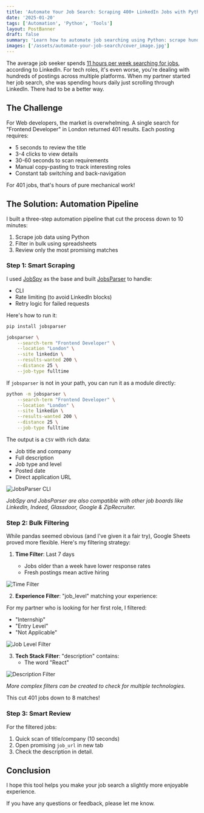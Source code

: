 ```yaml
---
title: 'Automate Your Job Search: Scraping 400+ LinkedIn Jobs with Python'
date: '2025-01-20'
tags: ['Automation', 'Python', 'Tools']
layout: PostBanner
draft: false
summary: 'Learn how to automate job searching using Python: scrape hundreds of jobs, filter efficiently, and find the perfect role faster.'
images: ['/assets/automate-your-job-search/cover_image.jpg']
---
```


The average job seeker spends [11 hours per week searching for jobs](https://www.linkedin.com/pulse/how-many-hours-per-week-should-one-dedicate-job-search-bob-mcintosh/), according to LinkedIn. For tech roles, it's even worse, you're dealing with hundreds of postings across multiple platforms. When my partner started her job search, she was spending hours daily just scrolling through LinkedIn. There had to be a better way.

## The Challenge

For Web developers, the market is overwhelming. A single search for "Frontend Developer" in London returned 401 results. Each posting requires:

- 5 seconds to review the title
- 3-4 clicks to view details
- 30-60 seconds to scan requirements
- Manual copy-pasting to track interesting roles
- Constant tab switching and back-navigation

For 401 jobs, that's hours of pure mechanical work!

## The Solution: Automation Pipeline

I built a three-step automation pipeline that cut the process down to 10 minutes:

1. Scrape job data using Python
2. Filter in bulk using spreadsheets
3. Review only the most promising matches

### Step 1: Smart Scraping

I used [JobSpy](https://github.com/Bunsly/JobSpy) as the base and built [JobsParser](https://github.com/FranciscoMoretti/jobsparser) to handle:

- CLI
- Rate limiting (to avoid LinkedIn blocks)
- Retry logic for failed requests

Here's how to run it:

```bash
pip install jobsparser
```

```bash
jobsparser \
    --search-term "Frontend Developer" \
    --location "London" \
    --site linkedin \
    --results-wanted 200 \
    --distance 25 \
    --job-type fulltime
```

If `jobsparser` is not in your path, you can run it as a module directly:

```bash
python -m jobsparser \
    --search-term "Frontend Developer" \
    --location "London" \
    --site linkedin \
    --results-wanted 200 \
    --distance 25 \
    --job-type fulltime
```

The output is a `CSV` with rich data:

- Job title and company
- Full description
- Job type and level
- Posted date
- Direct application URL

![JobsParser CLI](/assets/automate-your-job-search/jobsparser_cli.png)

_JobSpy and JobsParser are also compatible with other job boards like LinkedIn, Indeed, Glassdoor, Google & ZipRecruiter._

### Step 2: Bulk Filtering

While pandas seemed obvious (and I've given it a fair try), Google Sheets proved more flexible. Here's my filtering strategy:

1. **Time Filter**: Last 7 days

   - Jobs older than a week have lower response rates
   - Fresh postings mean active hiring

![Time Filter](/assets/automate-your-job-search/time_filter.gif)

2. **Experience Filter**: "job_level" matching your experience:

For my partner who is looking for her first role, I filtered:

- "Internship"
- "Entry Level"
- "Not Applicable"

![Job Level Filter](/assets/automate-your-job-search/job_level_filter.gif)

3. **Tech Stack Filter**: "description" contains:
   - The word "React"

![Description Filter](/assets/automate-your-job-search/description_filter.gif)

_More complex filters can be created to check for multiple technologies._

This cut 401 jobs down to 8 matches!

### Step 3: Smart Review

For the filtered jobs:

1. Quick scan of title/company (10 seconds)
2. Open promising `job_url` in new tab
3. Check the description in detail.

## Conclusion

I hope this tool helps you make your job search a slightly more enjoyable experience.

If you have any questions or feedback, please let me know.

